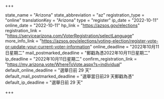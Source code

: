 +++

state_name = "Arizona"
state_abbreviation = "az"
registration_type = "online"
translationKey = "Arizona"
type = "register"
ip_date = "2022-10-11"
online_date = "2022-10-11"
hp_link = "https://azsos.gov/elections"
registration_link = "https://servicearizona.com/VoterRegistration/selectLanguage"
more_info_link = "https://azsos.gov/elections/voting-election/register-vote-or-update-your-current-voter-information"
online_deadline = "2022年10月11日星期二"
mail_postmarked_deadline = "郵戳為憑2022年10月11日星期二"
ip_deadline = "2022年10月11日星期二"
confirm_registration_link = "https://my.arizona.vote/WhereToVote.aspx?s=individual"
default_online_deadline = "選舉日前 29 天"
default_mail_postmarked_deadline = "選舉當日前29 天郵戳為憑"
default_ip_deadline = "選舉日前 29 天"

+++